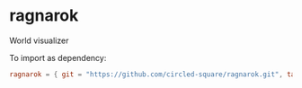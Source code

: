 # ragnarok
World visualizer

To import as dependency:

```toml
ragnarok = { git = "https://github.com/circled-square/ragnarok.git", tag = "0.4.10" }
```
